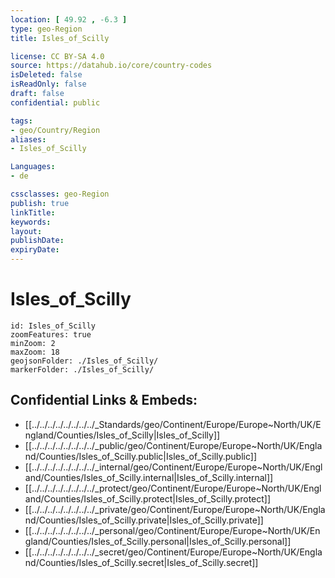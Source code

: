 ```yaml
---
location: [ 49.92 , -6.3 ] 
type: geo-Region
title: Isles_of_Scilly

license: CC BY-SA 4.0
source: https://datahub.io/core/country-codes
isDeleted: false
isReadOnly: false
draft: false
confidential: public

tags:
- geo/Country/Region
aliases:
- Isles_of_Scilly

Languages:
- de

cssclasses: geo-Region
publish: true
linkTitle: 
keywords: 
layout: 
publishDate: 
expiryDate: 
---
```


# Isles_of_Scilly

```leaflet
id: Isles_of_Scilly
zoomFeatures: true 
minZoom: 2 
maxZoom: 18
geojsonFolder: ./Isles_of_Scilly/
markerFolder: ./Isles_of_Scilly/
```


## Confidential Links & Embeds: 
- [[../../../../../../../../_Standards/geo/Continent/Europe/Europe~North/UK/England/Counties/Isles_of_Scilly|Isles_of_Scilly]] 
- [[../../../../../../../../_public/geo/Continent/Europe/Europe~North/UK/England/Counties/Isles_of_Scilly.public|Isles_of_Scilly.public]] 
- [[../../../../../../../../_internal/geo/Continent/Europe/Europe~North/UK/England/Counties/Isles_of_Scilly.internal|Isles_of_Scilly.internal]] 
- [[../../../../../../../../_protect/geo/Continent/Europe/Europe~North/UK/England/Counties/Isles_of_Scilly.protect|Isles_of_Scilly.protect]] 
- [[../../../../../../../../_private/geo/Continent/Europe/Europe~North/UK/England/Counties/Isles_of_Scilly.private|Isles_of_Scilly.private]] 
- [[../../../../../../../../_personal/geo/Continent/Europe/Europe~North/UK/England/Counties/Isles_of_Scilly.personal|Isles_of_Scilly.personal]] 
- [[../../../../../../../../_secret/geo/Continent/Europe/Europe~North/UK/England/Counties/Isles_of_Scilly.secret|Isles_of_Scilly.secret]] 

